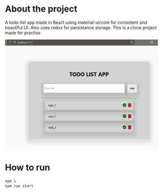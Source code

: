 # About the project
A todo-list app made in React using material-ui/core for consistent and beautiful UI. Also uses redux for persistance storage. This is a clone project made for practise

![Working app](./app_images/working.png)

# How to run
```
npm i
npm run start
```